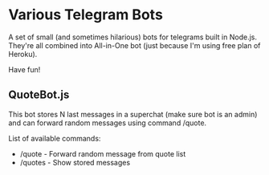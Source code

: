 # Various Telegram Bots

A set of small (and sometimes hilarious) bots for telegrams built in Node.js.
They're all combined into All-in-One bot (just because I'm using free plan of Heroku).

Have fun!

## QuoteBot.js

This bot stores N last messages in a superchat (make sure bot is an admin) and can forward random messages using command /quote.

List of available commands:
- /quote - Forward random message from quote list
- /quotes - Show stored messages